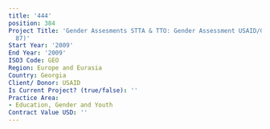 ```yaml
---
title: '444'
position: 384
Project Title: 'Gender Assesments STTA & TTO: Gender Assessment USAID/Georgia:  (TDY
  87)'
Start Year: '2009'
End Year: '2009'
ISO3 Code: GEO
Region: Europe and Eurasia
Country: Georgia
Client/ Donor: USAID
Is Current Project? (true/false): ''
Practice Area:
- Education, Gender and Youth
Contract Value USD: ''
---
```


